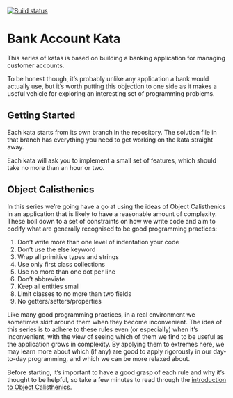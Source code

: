 [![Build status](https://ci.appveyor.com/api/projects/status/6ooe9626k4fh9pju/branch/BDD?svg=true)](https://ci.appveyor.com/project/SuperDrew/bank-account-kata-series/branch/BDD)

# Bank Account Kata

This series of katas is based on building a banking application for managing customer accounts.

To be honest though, it’s probably unlike any application a bank would actually use, but it’s worth putting this objection to one side as it makes a useful vehicle for exploring an interesting set of programming problems.

## Getting Started

Each kata starts from its own branch in the repository. The solution file in that branch has everything you need to get working on the kata straight away.

Each kata will ask you to implement a small set of features, which should take no more than an hour or two.

## Object Calisthenics

In this series we’re going have a go at using the ideas of Object Calisthenics in an application that is likely to have a reasonable amount of complexity. These boil down to a set of constraints on how we write code and aim to codify what are generally recognised to be good programming practices:

1. Don’t write more than one level of indentation your code
2. Don’t use the else keyword
3. Wrap all primitive types and strings
4. Use only first class collections
5. Use no more than one dot per line
6. Don’t abbreviate
7. Keep all entities small
8. Limit classes to no more than two fields
9. No getters/setters/properties

Like many good programming practices, in a real environment we sometimes skirt around them when they become inconvenient. The idea of this series is to adhere to these rules even (or especially) when it’s inconvenient, with the view of seeing which of them we find to be useful as the application grows in complexity. By applying them to extremes here, we may learn more about which (if any) are good to apply rigorously in our day-to-day programming, and which we can be more relaxed about.

Before starting, it’s important to have a good grasp of each rule and why it’s thought to be helpful, so take a few minutes to read through the [introduction to Object Calisthenics](http://www.cs.helsinki.fi/u/luontola/tdd-2009/ext/ObjectCalisthenics.pdf).

